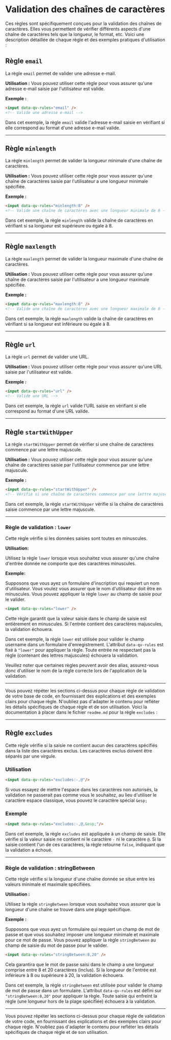# Validation des chaînes de caractères

Ces règles sont spécifiquement conçues pour la validation des chaînes de caractères. Elles vous permettent de vérifier différents aspects d'une chaîne de caractères tels que la longueur, le format, etc. Voici une description détaillée de chaque règle et des exemples pratiques d'utilisation :

## Règle `email`

La règle `email` permet de valider une adresse e-mail.

**Utilisation :** Vous pouvez utiliser cette règle pour vous assurer qu'une adresse e-mail saisie par l'utilisateur est valide.

**Exemple :**
```html
<input data-qv-rules="email" />
<!-- Valide une adresse e-mail -->
```

Dans cet exemple, la règle `email` valide l'adresse e-mail saisie en vérifiant si elle correspond au format d'une adresse e-mail valide.

---

## Règle `minlength`

La règle `minlength` permet de valider la longueur minimale d'une chaîne de caractères.

**Utilisation :** Vous pouvez utiliser cette règle pour vous assurer qu'une chaîne de caractères saisie par l'utilisateur a une longueur minimale spécifiée.

**Exemple :**
```html
<input data-qv-rules="minlength:8" />
<!-- Valide une chaîne de caractères avec une longueur minimale de 8 -->
```

Dans cet exemple, la règle `minlength` valide la chaîne de caractères en vérifiant si sa longueur est supérieure ou égale à 8.

---

## Règle `maxlength`

La règle `maxlength` permet de valider la longueur maximale d'une chaîne de caractères.

**Utilisation :** Vous pouvez utiliser cette règle pour vous assurer qu'une chaîne de caractères saisie par l'utilisateur a une longueur maximale spécifiée.

**Exemple :**
```html
<input data-qv-rules="maxlength:8" />
<!-- Valide une chaîne de caractères avec une longueur maximale de 8 -->
```

Dans cet exemple, la règle `maxlength` valide la chaîne de caractères en vérifiant si sa longueur est inférieure ou égale à 8.

---

## Règle `url`

La règle `url` permet de valider une URL.

**Utilisation :** Vous pouvez utiliser cette règle pour vous assurer qu'une URL saisie par l'utilisateur est valide.

**Exemple :**
```html
<input data-qv-rules="url" />
<!-- Valide une URL -->
```

Dans cet exemple, la règle `url` valide l'URL saisie en vérifiant si elle correspond au format d'une URL valide.

---

## Règle `startWithUpper`

La règle `startWithUpper` permet de vérifier si une chaîne de caractères commence par une lettre majuscule.

**Utilisation :** Vous pouvez utiliser cette règle pour vous assurer qu'une chaîne de caractères saisie par l'utilisateur commence par une lettre majuscule.

**Exemple :**
```html
<input data-qv-rules="startWithUpper" />
<!-- Vérifie si une chaîne de caractères commence par une lettre majuscule -->
```

Dans cet exemple, la règle `startWithUpper` vérifie si la chaîne de caractères saisie commence par une lettre majuscule.

---

 ### Règle de validation : `lower`

Cette règle vérifie si les données saisies sont toutes en minuscules.

**Utilisation:**

Utilisez la règle `lower` lorsque vous souhaitez vous assurer qu'une chaîne d'entrée donnée ne comporte que des caractères minuscules.

**Exemple:**

Supposons que vous ayez un formulaire d'inscription qui requiert un nom d'utilisateur. Vous voulez vous assurer que le nom d'utilisateur doit être en minuscules. Vous pouvez appliquer la règle `lower` au champ de saisie pour le valider.

```html
<input data-qv-rules="lower" />
```

Cette règle garantit que la valeur saisie dans le champ de saisie est entièrement en minuscules. Si l'entrée contient des caractères majuscules, la validation échouera.

Dans cet exemple, la règle `lower` est utilisée pour valider le champ username dans un formulaire d'enregistrement. L'attribut `data-qv-rules` est fixé à `"lower"` pour appliquer la règle. Toute entrée ne respectant pas la règle (contenant des lettres majuscules) échouera la validation.

Veuillez noter que certaines règles peuvent avoir des alias, assurez-vous donc d'utiliser le nom de la règle correcte lors de l'application de la validation.

---

Vous pouvez répéter les sections ci-dessus pour chaque règle de validation de votre base de code, en fournissant des explications et des exemples clairs pour chaque règle. N'oubliez pas d'adapter le contenu pour refléter les détails spécifiques de chaque règle et de son utilisation.
Voici la documentation à placer dans le fichier `readme.md` pour la règle `excludes` :

---

## Règle `excludes`


Cette règle vérifie si la saisie ne contient aucun des caractères spécifiés dans la liste des caractères exclus. Les caractères exclus doivent être séparés par une virgule.


### Utilisation

```html
<input data-qv-rules="excludes:-,@"/>
```
Si vous essayez de mettre l'espace dans les caractères non autorisés, la validation ne passerait pas comme vous le souhaitez, au lieu d'utiliser le caractère espace classique, vous pouvez le caractère spécial `&esp;`

### Exemple

```html
<input data-qv-rules="excludes:-,@,&esp;"/>
```

Dans cet exemple, la règle `excludes` est appliquée à un champ de saisie. Elle vérifie si la valeur saisie ne contient ni le caractère `-` ni le caractère `@`. Si la saisie contient l'un de ces caractères, la règle retourne `false`, indiquant que la validation a échoué.

---


### Règle de validation : stringBetween 

Cette règle vérifie si la longueur d'une chaîne donnée se situe entre les valeurs minimale et maximale spécifiées.

**Utilisation :**

Utilisez la règle `stringBetween` lorsque vous souhaitez vous assurer que la longueur d'une chaîne se trouve dans une plage spécifique.

**Exemple :**

Supposons que vous ayez un formulaire qui requiert un champ de mot de passe et que vous souhaitez imposer une longueur minimale et maximale pour ce mot de passe. Vous pouvez appliquer la règle `stringBetween` au champ de saisie du mot de passe pour le valider.

```html
<input data-qv-rules="stringBetween:8,20" />
```

Cela garantira que le mot de passe saisi dans le champ a une longueur comprise entre 8 et 20 caractères (inclus). Si la longueur de l'entrée est inférieure à 8 ou supérieure à 20, la validation échouera.

Dans cet exemple, la règle `stringBetween` est utilisée pour valider le champ de mot de passe dans un formulaire. L'attribut `data-qv-rules` est défini sur `"stringBetween:8,20"` pour appliquer la règle. Toute saisie qui enfreint la règle (une longueur hors de la plage spécifiée) échouera à la validation.
 
---

Vous pouvez répéter les sections ci-dessus pour chaque règle de validation de votre code, en fournissant des explications et des exemples clairs pour chaque règle. N'oubliez pas d'adapter le contenu pour refléter les détails spécifiques de chaque règle et de son utilisation.